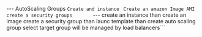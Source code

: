 --- AutoScaling Groups
`` Create and instance ``
``` Create an amazon Image AMI```
```create a security groups       ```
 --- create an instance 
 than create an image 
 create a security group 
 than launc template than create auto scaling group select target group
 will be managed by load balancers```
 